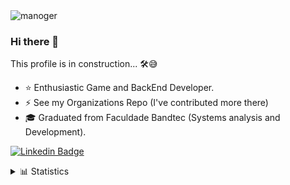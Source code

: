 <img src="https://komarev.com/ghpvc/?username=manoger&color=green" alt="manoger" />

### Hi there 👋
This profile is in construction...  🛠😅

- ⭐ Enthusiastic Game and BackEnd Developer.
- ⚡ See my Organizations Repo (I've contributed more there)
- 🎓 Graduated from Faculdade Bandtec (Systems analysis and Development).

[![Linkedin Badge](https://img.shields.io/badge/-LinkedIn-blue?style=flat-square&logo=Linkedin&logoColor=white&link=https://www.linkedin.com/in/gabriel-leme-71325b150/)](https://www.linkedin.com/in/germano-brigido-do-nascimento-256257143/)

<details>
<summary>📊 Statistics</summary>
   <center> 
     <img src="https://github-readme-stats.vercel.app/api?username=manoger&show_icons=true&theme=graywhite" />
     <img src="https://github-readme-stats.vercel.app/api/top-langs/?username=manoger&hide=html&layout=compact&count_private=true" />
   </center> 
</details>
  
<!--
**manoger/manoger** is a ✨ _special_ ✨ repository because its `README.md` (this file) appears on your GitHub profile.


These days I'm not using GitHub so much, but don't worry.
[![Generic badge](https://img.shields.io/badge/_manoger-BitBucket-blue.svg)](https://bitbucket.org/_manoger/)
[![Generic badge](https://img.shields.io/badge/manoger-GitLab-orange.svg)](https://gitlab.com/manoger)


Here are some ideas to get you started:
- 🔭 I’m currently working on ...
- 🌱 I’m currently learning ...
- 👯 I’m looking to collaborate on ...
- 🤔 I’m looking for help with ...
- 💬 Ask me about ...
- 📫 How to reach me: ...
- 😄 Pronouns: ...
- ⚡ Fun fact: ...
-->

